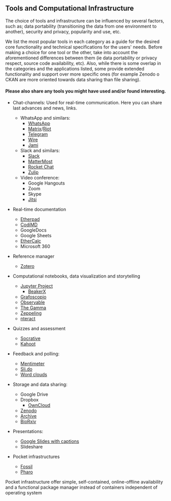 ## Tools and Computational Infrastructure 

The choice of tools and infrastructure can be influenced by several factors, such as;
data portability (transitioning the data from one environment to another), security and privacy, popularity and use, etc.

We list the most popular tools in each category as a guide for the desired core functionality and technical specifications for the users' needs. 
 Before making a choice for one tool or the other, take into account the aforementioned differences between them (ie data portability or privacy respect, source code availability, etc).
Also, while there is some overlap in the categories and the applications listed, some provide extended functionality and support over more specific ones (for example Zenodo o CKAN are more oriented towards data sharing than file sharing).

####  Please also share any tools you might have used and/or found interesting. 

- Chat-channels: Used for real-time communication.
   Here you can share last advances and news, links.
   - WhatsApp and similars:
     - [WhatsApp](https://www.whatsapp.com/)
     - [Matrix](http://matrix.org/)/[Riot](https://riot.im/)
     - [Telegram](http://telegram.org)
     - [Wire](https://wire.com/)
     - [Jami](https://jami.net/)
   - Slack and similars:
     - [Slack](www.slack.com)
     - [MatterMost](https://mattermost.com/)
     - [Rocket Chat](rocket.chat)
     - [Zulip](https://zulipchat.com/)
   - Video conference:
       - Google Hangouts
       - Zoom
       - Skype
       - [Jitsi](https://jitsi.org/)

- Real-time documentation
   - [Etherpad](https://etherpad.org/)
   - [CodiMD](https://demo.codimd.org/)
   - GoogleDocs
   - Google Sheets
   - [EtherCalc](https://ethercalc.org/)
   - Microsoft 360
- Reference manager
   - [Zotero](https://www.zotero.org/)
- Computational notebooks, data visualization and storytelling
    - [Jupyter Project](https://jupyter.org/)
      - [BeakerX](http://beakerx.com/)
    - [Grafoscopio](http://mutabit.com/grafoscopio/index.en.html)
    - [Observable](http://observablehq.com/)
    - [The Gamma](https://thegamma.net/)
    - [Zeppeling](https://zeppelin.apache.org/)
    - [nteract](https://nteract.io/)
- Quizzes and assessment
    - [Socrative](https://socrative.com)
    - [Kahoot](https://kahoot.com/)
- Feedback and polling: 
    - [Mentimeter](https://www.mentimeter.com/)
    - [Sli.do](https://www.sli.do)
    - [Word clouds](https://www.menti.com)
- Storage and data sharing:
   - Google Drive
   - Dropbox
     - [OwnCloud](https://owncloud.org/)
   - [Zenodo](https://zenodo.org/)
   - [Archive](https://archive.org/)
   - [BioRxiv](https://www.biorxiv.org/)
- Presentations: 
    - [Google Slides with captions](https://support.google.com/docs/answer/9109474?hl=en)
    - Slideshare
- Pocket infrastructures 

    - [Fossil](https://fossil-scm.org/home/doc/trunk/www/index.wiki) 
    - [Pharo](https://pharo.org/)
    
Pocket infrastructure offer simple, self-contained, online-offline availability and a functional package manager instead of containers independent of operating system
